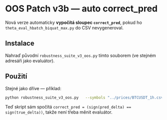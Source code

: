 # OOS Patch v3b — auto correct_pred

Nová verze automaticky **vypočítá sloupec `correct_pred`**, pokud ho `theta_eval_hbatch_biquat_max.py` do CSV nevygeneroval.

## Instalace
Nahraď původní `robustness_suite_v3_oos.py` tímto souborem (ve stejném adresáři jako evaluátor).

## Použití
Stejné jako dříve — příklad:

```bash
python robustness_suite_v3_oos.py   --symbols "../prices/BTCUSDT_1h.csv,../prices/ETHUSDT_1h.csv"   --interval 1h --window 256 --horizon 4   --minP 24 --maxP 480 --nP 16   --sigma 0.8 --lam 1e-3   --pred-ensemble avg --max-by transform   --limit 2000   --oos-split 0.7   --out ../theta_trading_addon/results/robustness_report_v3_oos.csv
```

Teď skript sám spočítá `correct_pred = (sign(pred_delta) == sign(true_delta))`, takže není třeba měnit evaluátor.
